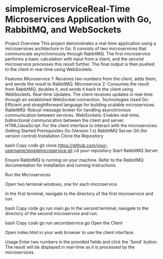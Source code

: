# simplemicroserviceReal-Time Microservices Application with Go, RabbitMQ, and WebSockets
Project Overview
This project demonstrates a real-time application using a microservices architecture in Go. It consists of two microservices that communicate asynchronously through RabbitMQ. The first microservice performs a basic calculation with input from a client, and the second microservice processes this result further. The final output is then pushed to the client in real-time using WebSockets.

Features
Microservice 1: Receives two numbers from the client, adds them, and sends the result to RabbitMQ.
Microservice 2: Consumes the result from RabbitMQ, doubles it, and sends it back to the client using WebSockets.
Real-time Updates: The client receives updates in real-time through an established WebSocket connection.
Technologies Used
Go: Efficient and straightforward language for building scalable microservices.
RabbitMQ: Robust message broker for handling asynchronous communication between services.
WebSockets: Enables real-time, bidirectional communication between the client and server.
HTML/JavaScript: For the client interface to interact with the microservices.
Getting Started
Prerequisites
Go (Version 1.x)
RabbitMQ Server
Git (for version control)
Installation
Clone the Repository

bash
Copy code
git clone https://github.com/your-username/simplemicroservice.git
cd your-repository
Start RabbitMQ Server

Ensure RabbitMQ is running on your machine. Refer to the RabbitMQ documentation for installation and running instructions.

Run the Microservices

Open two terminal windows, one for each microservice.

In the first terminal, navigate to the directory of the first microservice and run:

bash
Copy code
go run main.go
In the second terminal, navigate to the directory of the second microservice and run:

bash
Copy code
go run secondservice.go
Open the Client

Open index.html in your web browser to use the client interface.

Usage
Enter two numbers in the provided fields and click the 'Send' button. The result will be displayed in real-time as it is processed by the microservices.

